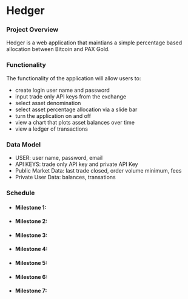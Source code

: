 # Hedger
### Project Overview
Hedger is a web application that maintians a simple percentage based allocation between Bitcoin and PAX Gold.   


### Functionality
The functionality of the application will allow users to:
- create login user name and password
- input trade only API keys from the exchange 
- select asset denomination 
- select asset percentage allocation via a slide bar
- turn the application on and off
- view a chart that plots asset balances over time
- view a ledger of transactions

### Data Model
- USER: user name, password, email
- API KEYS: trade only API key and private API Key
- Public Market Data: last trade closed, order volume minimum, fees 
- Private User Data: balances, transations 

### Schedule
 - #### Milestone 1:
 - #### Milestone 2:
 - #### Milestone 3:
 - #### Milestone 4:
 - #### Milestone 5:
 - #### Milestone 6:
 - #### Milestone 7: